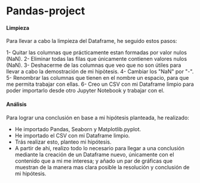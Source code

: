 # Pandas-project

#### Limpieza

Para llevar a cabo la limpieza del Dataframe, he seguido estos pasos:

1- Quitar las columnas que prácticamente estan formadas por valor nulos (NaN).
2- Eliminar todas las filas que únicamente contienen valores nulos (NaN).
3- Deshacerme de las columnas que veo que no son útiles para llevar a cabo la demostración de mi hipòtesis.
4- Cambiar los "NaN" por "-".
5- Renombrar las columnas que tienen en el nombre un espacio, para que me permita trabajar con ellas.
6- Creo un CSV con mi Dataframe limpio para poder importarlo desde otro Jupyter Notebook y trabajar con el.


#### Análisis 

Para lograr una conclusión en base a mi hipótesis planteada, he realizado:

- He importado Pandas, Seaborn y Matplotlib.pyplot.
- He importado el CSV con mi Dataframe limpio.
- Trás realizar esto, planteo mi hipótesis.
- A partir de ahi, realizo todo lo necesario para llegar a una conclusión mediante la creación de un Dataframe nuevo, únicamente con el contenido que a mi me interesa; y añado un par de gráficas que muestran de la manera mas clara posible la resolución y conclusión de mi hipótesis.